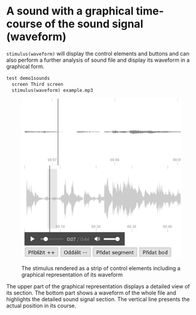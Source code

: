 # A sound with a graphical time-course of the sound signal (waveform)

`stimulus(waveform)` will display the control elements and buttons and can also perform a further analysis of sound file and display its waveform in a graphical form.

```
test demo1sounds
  screen Third screen
  stimulus(waveform) example.mp3
```

<figure><img src="../../.gitbook/assets/image (7).png" alt=""><figcaption><p>The stimulus rendered as a strip of control elements including a graphical representation of its waveform</p></figcaption></figure>

The upper part of the graphical representation displays a detailed view of its section. The bottom part shows a waveform of the whole file and highlights the detailed sound signal section. The vertical line presents the actual position in its course.
